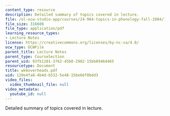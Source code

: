 ```yaml
---
content_type: resource
description: Detailed summary of topics covered in lecture.
file: /ol-ocw-studio-app/courses/24-964-topics-in-phonology-fall-2004/120e4fa84b4db5325e4815be66f0bdd3_wk6overheads.pdf
file_size: 316608
file_type: application/pdf
learning_resource_types:
- Lecture Notes
license: https://creativecommons.org/licenses/by-nc-sa/4.0/
ocw_type: OCWFile
parent_title: Lecture Notes
parent_type: CourseSection
parent_uid: 93fb1201-3762-45b0-2902-15bb8946d465
resourcetype: Document
title: wk6overheads.pdf
uid: 120e4fa8-4b4d-b532-5e48-15be66f0bdd3
video_files:
  video_thumbnail_file: null
video_metadata:
  youtube_id: null
---
```

Detailed summary of topics covered in lecture.
